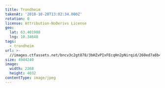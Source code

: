 ```yaml
---
title: Trondheim
takenAt: '2018-10-28T13:02:34.000Z'
rotation: 0
license: Attribution-NoDerivs License
geo:
  lat: 63.401988
  lng: 10.34648
tags:
  - trondheim
url: >-
  //images.ctfassets.net/bncv3c2gt878/3bHZvPIxFEcqHn2pNirqid/260ed7a8b4789778d2c3c5013f4365a2/trondheim_43862135790_o
size: 4944240
image:
  width: 2268
  height: 4032
contentType: image/jpeg
---
```


